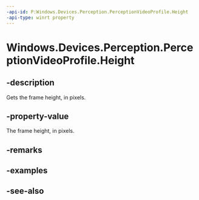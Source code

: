 ----api-id: P:Windows.Devices.Perception.PerceptionVideoProfile.Height
-api-type: winrt property
---<!-- Property syntaxpublic int Height { get; }--># Windows.Devices.Perception.PerceptionVideoProfile.Height## -descriptionGets the frame height, in pixels.## -property-valueThe frame height, in pixels.## -remarks## -examples## -see-also